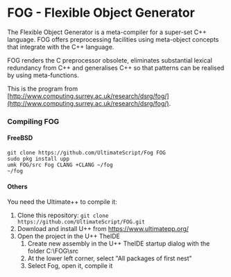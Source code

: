 # FOG - Flexible Object Generator #

The Flexible Object Generator is a meta-compiler for a super-set C++ language. FOG offers preprocessing facilities using meta-object concepts that integrate with the C++ language.

FOG renders the C preprocessor obsolete, eliminates substantial lexical redundancy from C++ and generalises C++ so that patterns can be realised by using meta-functions. 

This is the program from [http://www.computing.surrey.ac.uk/research/dsrg/fog/](http://www.computing.surrey.ac.uk/research/dsrg/fog/).


### Compiling FOG ###

#### FreeBSD ####
```
git clone https://github.com/UltimateScript/Fog FOG
sudo pkg install upp
umk FOG/src Fog CLANG +CLANG ~/fog
~/fog
```

#### Others ####
You need the Ultimate++ to compile it:

1. Clone this repository: `git clone https://github.com/UltimateScript/FOG.git`
2. Download and install U++ from https://www.ultimatepp.org/
3. Open the project in the U++ TheIDE
	1. Create new assembly in the U++ TheIDE startup dialog with the folder C:\FOG\src
	2. At the lower left corner, select "All packages of first nest"
	3. Select Fog, open it, compile it

